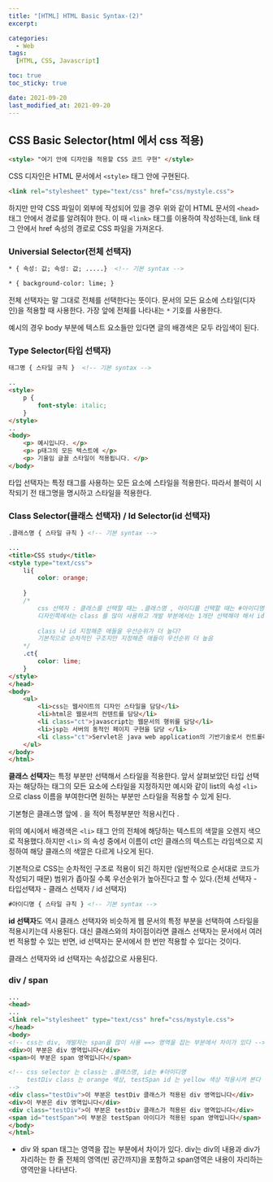 ```yaml
---
title: "[HTML] HTML Basic Syntax-(2)"
excerpt:

categories:
  - Web
tags:
  [HTML, CSS, Javascript]

toc: true
toc_sticky: true

date: 2021-09-20
last_modified_at: 2021-09-20
---
```




## CSS Basic Selector(html 에서 css  적용)

```html
<style> "여기 안에 디자인을 적용할 CSS 코드 구현" </style>
```

CSS 디자인은 HTML 문서에서 `<style>` 태그 안에 구현된다.

```html
<link rel="stylesheet" type="text/css" href="css/mystyle.css">
```

하지만 만약 CSS 파일이 외부에 작성되어 있을 경우 위와 같이 HTML 문서의 `<head>` 태그 안에서 경로를 알려줘야 한다. 이 때 `<link>` 태그를 이용하여 작성하는데, link 태그 안에서 href 속성의 경로로 CSS 파일을 가져온다. 

### Universial Selector(전체 선택자)

```html
* { 속성: 값; 속성: 값; .....}  <!-- 기본 syntax -->
```

```html
* { background-color: lime; }
```

전체 선택자는 말 그대로 전체를 선택한다는 뜻이다. 문서의 모든 요소에 스타일(디자인)을 적용할 때 사용한다.  가장 앞에 전체를 나타내는 `*` 기호를 사용한다.

예시의 경우 body 부분에 텍스트 요소들만 있다면 글의 배경색은 모두 라임색이 된다. 



### Type Selector(타입 선택자)

```html
태그명 { 스타일 규칙 }  <!-- 기본 syntax -->
```

```html
..
<style>
	p {
		font-style: italic;
	}
</style>
..
<body>
    <p> 예시입니다. </p>
    <p> p태그의 모든 텍스트에 </p>
    <p> 기울임 글꼴 스타일이 적용됩니다. </p>
</body>
```

타입 선택자는 특정 태그를 사용하는 모든 요소에 스타일을 적용한다. 따라서 블럭이 시작되기 전 태그명을 명시하고 스타일을 적용한다. 

### Class Selector(클래스 선택자)  / Id Selector(id 선택자)

```html
.클래스명 { 스타일 규칙 } <!-- 기본 syntax -->
```

```html
...
<title>CSS study</title>
<style type="text/css">
	li{
		color: orange;
	
	}
	/*
		css 선택자 : 클래스를 선택할 때는 .클래스명 , 아이디를 선택할 때는 #아이디명 으로 사용 
		디자인쪽에서는 class 를 많이 사용하고 개발 부분에서는 1개만 선택해야 해서 id 많이 사용
		
		class 나 id 지정해준 애들을 우선순위가 더 높다?
		기본적으로 순차적인 구조지만 지정해준 애들이 우선순위 더 높음
	*/
	.ct{ 
        color: lime; 
    }
</style>
</head>
<body>
	<ul>
		<li>css는 웹사이트의 디자인 스타일을 담당</li>
		<li>html은 웹문서의 컨텐트를 담당</li>
		<li class="ct">javascript는 웹문서의 행위를 담당</li>
		<li>jsp는 서버의 동적인 페이지 구현을 담당 </li>
		<li class="ct">Servlet은 java web application의 기반기술로서 컨트롤러의 역할을 담당</li>
	</ul>
</body>
</html>

```

**클래스 선택자**는 특정 부분만 선택해서 스타일을 적용한다. 앞서 살펴보았던 타입 선택자는 해당하는 태그의 모든 요소에 스타일을 지정하지만 예시와 같이 list의 속성 `<li>` 으로 class 이름을 부여한다면 원하는 부분만 스타일을 적용할 수 있게 된다. 

기본형은 클래스명 앞에 . 을 적어 특정부분만 적용시킨다 .

위의 예시에서 배경색은 `<li>` 태그 안의 전체에 해당하는 텍스트의 색깔을 오렌지 색으로 적용했다.하지만 `<li>` 의 속성 중에서 이름이 ct인 클래스의 텍스트는 라임색으로 지정하여 해당 클래스의 색깔은 다르게 나오게 된다. 

기본적으로 CSS는 순차적인 구조로 적용이 되긴 하지만 (일반적으로 순서대로 코드가 작성되기 때문) 범위가 좁아질 수록 우선순위가 높아진다고 할 수 있다.(전체 선택자 - 타입선택자 - 클래스 선택자 / id 선택자)

```html
#아이디명 { 스타일 규칙 } <!-- 기본 syntax -->
```

**id 선택자**도 역시 클래스 선택자와 비슷하게 웹 문서의 특정  부분을 선택하여 스타일을 적용시키는데 사용된다. 대신 클래스와의 차이점이라면 클래스 선택자는 문서에서 여러 번 적용할 수 있는 반면, id 선택자는 문서에서  한 번만 적용할 수 있다는 것이다. 

클래스 선택자와 id 선택자는 속성값으로 사용된다. 

### div / span

```html
...
<head>
...
<link rel="stylesheet" type="text/css" href="css/mystyle.css">
</head>
<body>
<!-- css는 div, 개발자는 span을 많이 사용 ==> 영역을 잡는 부분에서 차이가 있다 -->
<div>이 부분은 div 영역입니다</div>
<span>이 부분은 span 영역입니다</span>

<!-- css selector 는 class는 .클래스명, id는 #아이디명 
	 testDiv class 는 orange 색상, testSpan id 는 yellow 색상 적용시켜 본다
-->
<div class="testDiv">이 부분은 testDiv 클래스가 적용된 div 영역입니다</div>
<div>이 부분은 div 영역입니다</div>
<div class="testDiv">이 부분은 testDiv 클래스가 적용된 div 영역입니다</div>
<span id="testSpan">이 부분은 testSpan 아이디가 적용된 span 영역입니다</span>
</body>
</html>
```

- div 와 span 태그는 영역을 잡는 부분에서 차이가 있다. div는 div의 내용과 div가 자리하는 한 줄 전체의 영역(빈 공간까지)을 포함하고 span영역은 내용이 자리하는 영역만을 나타낸다. 









